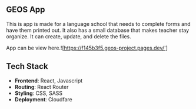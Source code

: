 ## GEOS App

This is app is made for a language school that needs to complete forms and have them printed out.  It also has a small database that makes teacher stay organize.  It can create, update, and delete the files.  

App can be view here.![https://f145b3f5.geos-project.pages.dev/']

## Tech Stack
-  **Frontend**: React, Javascript
-  **Routing**: React Router
- **Styling**: CSS, SASS
- **Deployment**: Cloudfare